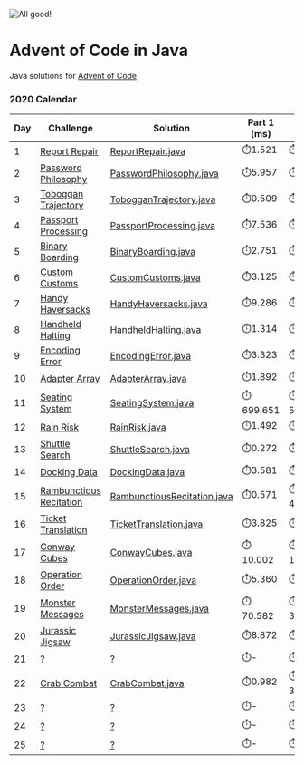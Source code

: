 ![All good!](https://github.com/radupetre/advent-of-code/workflows/java-gradle-main/badge.svg)

# Advent of Code in Java
Java solutions for [Advent of Code].

### 2020 Calendar

| Day | Challenge | Solution | Part 1 (ms) | Part 2 (ms) |
| ------ | ------ | ------ | ------ | ------ |
| 1 | [Report Repair][2020 day 01] | [ReportRepair.java](src/main/java/com/radupetre/adventofcode/year2020/day01/ReportRepair.java) | ⏱️1.521 | ⏱️2.201 |
| 2 | [Password Philosophy][2020 day 02] | [PasswordPhilosophy.java](src/main/java/com/radupetre/adventofcode/year2020/day02/PasswordPhilosophy.java) | ⏱️5.957 | ⏱️2.439 |
| 3 | [Toboggan Trajectory][2020 day 03] | [TobogganTrajectory.java](src/main/java/com/radupetre/adventofcode/year2020/day03/TobogganTrajectory.java) | ⏱️0.509 | ⏱️1.690 |
| 4 | [Passport Processing][2020 day 04] | [PassportProcessing.java](src/main/java/com/radupetre/adventofcode/year2020/day04/PassportProcessing.java) | ⏱️7.536 | ⏱️15.257 |
| 5 | [Binary Boarding][2020 day 05] | [BinaryBoarding.java](src/main/java/com/radupetre/adventofcode/year2020/day05/BinaryBoarding.java) | ⏱️2.751 | ⏱️0.998 |
| 6 | [Custom Customs][2020 day 06] | [CustomCustoms.java](src/main/java/com/radupetre/adventofcode/year2020/day06/CustomCustoms.java) | ⏱️3.125 | ⏱️9.161 |
| 7 | [Handy Haversacks][2020 day 07] | [HandyHaversacks.java](src/main/java/com/radupetre/adventofcode/year2020/day07/HandyHaversacks.java) | ⏱️9.286 | ⏱️7.431 |
| 8 | [Handheld Halting][2020 day 08] | [HandheldHalting.java](src/main/java/com/radupetre/adventofcode/year2020/day08/HandheldHalting.java) | ⏱️1.314 | ⏱️4.925 |
| 9 | [Encoding Error][2020 day 09] | [EncodingError.java](src/main/java/com/radupetre/adventofcode/year2020/day09/EncodingError.java) | ⏱️3.323 | ⏱️1.609 |
| 10 | [Adapter Array][2020 day 10] | [AdapterArray.java](src/main/java/com/radupetre/adventofcode/year2020/day10/AdapterArray.java) | ⏱️1.892 | ⏱️0.170 |
| 11 | [Seating System][2020 day 11] | [SeatingSystem.java](src/main/java/com/radupetre/adventofcode/year2020/day11/SeatingSystem.java) | ⏱️699.651 | ⏱️548.468 |
| 12 | [Rain Risk][2020 day 12] | [RainRisk.java](src/main/java/com/radupetre/adventofcode/year2020/day12/RainRisk.java) | ⏱️1.492 | ⏱️1.467 |
| 13 | [Shuttle Search][2020 day 13] | [ShuttleSearch.java](src/main/java/com/radupetre/adventofcode/year2020/day13/ShuttleSearch.java) | ⏱️0.272 | ⏱️0.074 |
| 14 | [Docking Data][2020 day 14] | [DockingData.java](src/main/java/com/radupetre/adventofcode/year2020/day14/DockingData.java) | ⏱️3.581 | ⏱️32.486 |
| 15 | [Rambunctious Recitation][2020 day 15] | [RambunctiousRecitation.java](src/main/java/com/radupetre/adventofcode/year2020/day15/RambunctiousRecitation.java) | ⏱️0.571 | ⏱️4142.190 |
| 16 | [Ticket Translation][2020 day 16] | [TicketTranslation.java](src/main/java/com/radupetre/adventofcode/year2020/day16/TicketTranslation.java) | ⏱️3.825 | ⏱️- |
| 17 | [Conway Cubes][2020 day 17] | [ConwayCubes.java](src/main/java/com/radupetre/adventofcode/year2020/day17/ConwayCubes.java) | ⏱️10.002 | ⏱️182.570 |
| 18 | [Operation Order][2020 day 18] | [OperationOrder.java](src/main/java/com/radupetre/adventofcode/year2020/day18/OperationOrder.java) | ⏱️5.360 | ⏱️- |
| 19 | [Monster Messages][2020 day 19] | [MonsterMessages.java](src/main/java/com/radupetre/adventofcode/year2020/day19/MonsterMessages.java) | ⏱️70.582 | ⏱️395.738 |
| 20 | [Jurassic Jigsaw][2020 day 20] | [JurassicJigsaw.java](src/main/java/com/radupetre/adventofcode/year2020/day20/JurassicJigsaw.java) | ⏱️8.872 | ⏱️- |
| 21 | [?][2020 day 21] | [?](src/main/java/com/radupetre/adventofcode/year2020/day21/?.java) | ⏱️- | ⏱️- |
| 22 | [Crab Combat][2020 day 22] | [CrabCombat.java](src/main/java/com/radupetre/adventofcode/year2020/day22/CrabCombat.java) | ⏱️0.982 | ⏱️324.078 |
| 23 | [?][2020 day 23] | [?](src/main/java/com/radupetre/adventofcode/year2020/day23/?.java) | ⏱️- | ⏱️- |
| 24 | [?][2020 day 24] | [?](src/main/java/com/radupetre/adventofcode/year2020/day24/?.java) | ⏱️- | ⏱️- |
| 25 | [?][2020 day 25] | [?](src/main/java/com/radupetre/adventofcode/year2020/day25/?.java) | ⏱️- | ⏱️- |


   [Advent of Code]: <https://adventofcode.com/> 
   
   [2020 day 01]: <https://adventofcode.com/2020/day/1>
   [2020 day 02]: <https://adventofcode.com/2020/day/2>
   [2020 day 03]: <https://adventofcode.com/2020/day/3>
   [2020 day 04]: <https://adventofcode.com/2020/day/4>
   [2020 day 05]: <https://adventofcode.com/2020/day/5>
   [2020 day 06]: <https://adventofcode.com/2020/day/6>
   [2020 day 07]: <https://adventofcode.com/2020/day/7>
   [2020 day 08]: <https://adventofcode.com/2020/day/8>
   [2020 day 09]: <https://adventofcode.com/2020/day/9>
   [2020 day 10]: <https://adventofcode.com/2020/day/10>
   [2020 day 11]: <https://adventofcode.com/2020/day/11>
   [2020 day 12]: <https://adventofcode.com/2020/day/12>
   [2020 day 13]: <https://adventofcode.com/2020/day/13>
   [2020 day 14]: <https://adventofcode.com/2020/day/14>
   [2020 day 15]: <https://adventofcode.com/2020/day/15>
   [2020 day 16]: <https://adventofcode.com/2020/day/16>
   [2020 day 17]: <https://adventofcode.com/2020/day/17>
   [2020 day 18]: <https://adventofcode.com/2020/day/18>
   [2020 day 19]: <https://adventofcode.com/2020/day/19>
   [2020 day 20]: <https://adventofcode.com/2020/day/20>
   [2020 day 21]: <https://adventofcode.com/2020/day/21>
   [2020 day 22]: <https://adventofcode.com/2020/day/22>
   [2020 day 23]: <https://adventofcode.com/2020/day/23>
   [2020 day 24]: <https://adventofcode.com/2020/day/24>
   [2020 day 25]: <https://adventofcode.com/2020/day/25>
